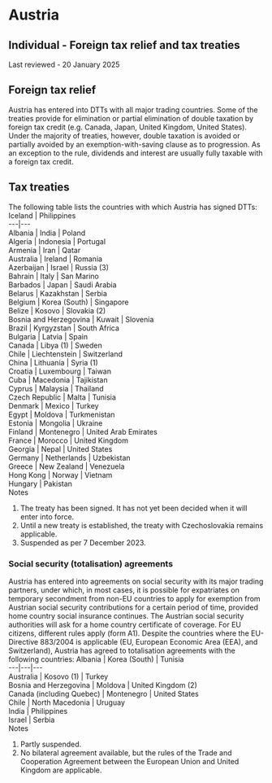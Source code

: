 # Austria
## Individual - Foreign tax relief and tax treaties
Last reviewed - 20 January 2025
## Foreign tax relief
Austria has entered into DTTs with all major trading countries. Some of the treaties provide for elimination or partial elimination of double taxation by foreign tax credit (e.g. Canada, Japan, United Kingdom, United States). Under the majority of treaties, however, double taxation is avoided or partially avoided by an exemption-with-saving clause as to progression. As an exception to the rule, dividends and interest are usually fully taxable with a foreign tax credit.
## Tax treaties
The following table lists the countries with which Austria has signed DTTs:
Iceland | Philippines  
---|---  
Albania | India | Poland  
Algeria | Indonesia | Portugal  
Armenia | Iran | Qatar  
Australia | Ireland | Romania  
Azerbaijan | Israel | Russia (3)  
Bahrain | Italy | San Marino  
Barbados | Japan | Saudi Arabia  
Belarus | Kazakhstan | Serbia  
Belgium | Korea (South) | Singapore  
Belize | Kosovo | Slovakia (2)  
Bosnia and Herzegovina | Kuwait | Slovenia  
Brazil | Kyrgyzstan | South Africa  
Bulgaria | Latvia | Spain  
Canada | Libya (1) | Sweden  
Chile | Liechtenstein | Switzerland  
China | Lithuania | Syria (1)  
Croatia | Luxembourg | Taiwan  
Cuba | Macedonia | Tajikistan  
Cyprus | Malaysia | Thailand  
Czech Republic | Malta | Tunisia  
Denmark | Mexico | Turkey  
Egypt | Moldova | Turkmenistan  
Estonia | Mongolia | Ukraine  
Finland | Montenegro | United Arab Emirates  
France | Morocco | United Kingdom  
Georgia | Nepal | United States  
Germany | Netherlands | Uzbekistan  
Greece | New Zealand | Venezuela  
Hong Kong | Norway | Vietnam  
Hungary | Pakistan  
Notes
  1. The treaty has been signed. It has not yet been decided when it will enter into force.
  2. Until a new treaty is established, the treaty with Czechoslovakia remains applicable.
  3. Suspended as per 7 December 2023.


### Social security (totalisation) agreements
Austria has entered into agreements on social security with its major trading partners, under which, in most cases, it is possible for expatriates on temporary secondment from non-EU countries to apply for exemption from Austrian social security contributions for a certain period of time, provided home country social insurance continues. The Austrian social security authorities will ask for a home country certificate of coverage. For EU citizens, different rules apply (form A1).
Despite the countries where the EU-Directive 883/2004 is applicable (EU, European Economic Area (EEA), and Switzerland), Austria has agreed to totalisation agreements with the following countries:
Albania | Korea (South) | Tunisia  
---|---|---  
Australia | Kosovo (1) | Turkey  
Bosnia and Herzegovina | Moldova | United Kingdom (2)  
Canada (including Quebec) | Montenegro | United States  
Chile | North Macedonia | Uruguay  
India | Philippines  
Israel | Serbia  
Notes
  1. Partly suspended.
  2. No bilateral agreement available, but the rules of the Trade and Cooperation Agreement between the European Union and United Kingdom are applicable.


